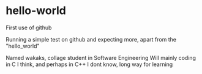 # hello-world
First use of github

Running a simple test on github and expecting more, apart from the "hello_world"

Named wakaks, collage student in Software Engineering
Will mainly coding in C I think, and perhaps in C++ I dont know, long way for learning
